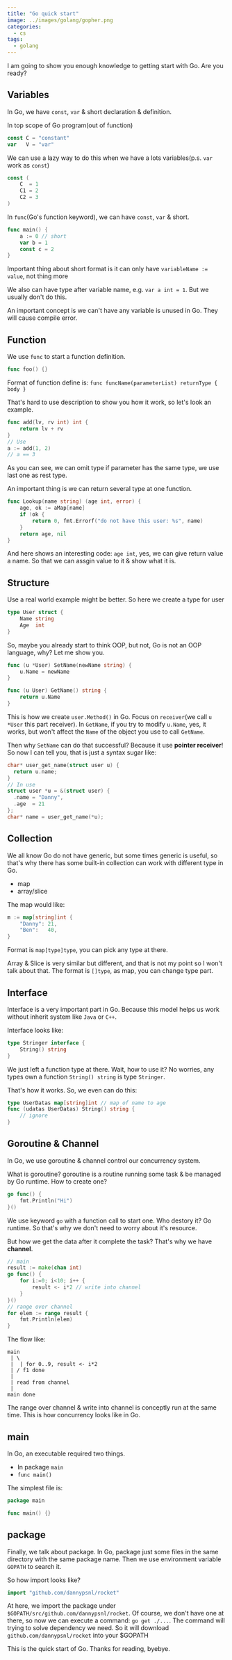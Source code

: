 ```yaml
---
title: "Go quick start"
image: ../images/golang/gopher.png
categories:
  - cs
tags:
  - golang
---
```


I am going to show you enough knowledge to getting start with Go. Are you ready?

## Variables

In Go, we have `const`, `var` & short declaration & definition.

In top scope of Go program(out of function)

```go
const C = "constant"
var   V = "var"
```

We can use a lazy way to do this when we have a lots variables(p.s. `var` work as `const`)

```go
const (
	C  = 1
	C1 = 2
	C2 = 3
)
```

In `func`(Go's function keyword), we can have `const`, `var` & short.

```go
func main() {
	a := 0 // short
	var b = 1
	const c = 2
}
```

Important thing about short format is it can only have `variableName := value`, not thing more

We also can have type after variable name, e.g. `var a int = 1`.
But we usually don't do this.

An important concept is we can't have any variable is unused in Go.
They will cause compile error.

## Function

We use `func` to start a function definition.

```go
func foo() {}
```

Format of function define is: `func funcName(parameterList) returnType { body }`

That's hard to use description to show you how it work, so let's look an example.

```go
func add(lv, rv int) int {
	return lv + rv
}
// Use
a := add(1, 2)
// a == 3
```

As you can see, we can omit type if parameter has the same type, we use last one as rest type.

An important thing is we can return several type at one function.

```go
func Lookup(name string) (age int, error) {
	age, ok := aMap[name]
	if !ok {
		return 0, fmt.Errorf("do not have this user: %s", name)
	}
	return age, nil
}
```

And here shows an interesting code: `age int`, yes, we can give return value a name.
So that we can assgin value to it & show what it is.

## Structure

Use a real world example might be better. So here we create a type for user

```go
type User struct {
	Name string
	Age  int
}
```

So, maybe you already start to think OOP, but not, Go is not an OOP language, why? Let me show you.

```go
func (u *User) SetName(newName string) {
	u.Name = newName
}

func (u User) GetName() string {
	return u.Name
}
```

This is how we create `user.Method()` in Go. Focus on `receiver`(we call `u *User` this part receiver).
In `GetName`, if you try to modify `u.Name`, yes, it works, but won't affect the `Name` of the object you use to call `GetName`.

Then why `SetName` can do that successful? Because it use **pointer receiver**! So now I can tell you, that is just a syntax sugar like:

```c
char* user_get_name(struct user u) {
  return u.name;
}
// In use
struct user *u = &(struct user) {
  .name = "Danny",
  .age  = 21
};
char* name = user_get_name(*u);
```

## Collection

We all know Go do not have generic, but some times generic is useful, so that's why there has some built-in collection can work with
different type in Go.

- map
- array/slice

The map would like:

```go
m := map[string]int {
	"Danny": 21,
	"Ben":   40,
}
```

Format is `map[type]type`, you can pick any type at there.

Array & Slice is very similar but different, and that is not my point so I won't talk about that.
The format is `[]type`, as map, you can change type part.

## Interface

Interface is a very important part in Go. Because this model helps us work without inherit system like `Java` or `C++`.

Interface looks like:

```go
type Stringer interface {
	String() string
}
```

We just left a function type at there. Wait, how to use it?
No worries, any types own a function `String() string` is type `Stringer`.

That's how it works. So, we even can do this:

```go
type UserDatas map[string]int // map of name to age
func (udatas UserDatas) String() string {
	// ignore
}
```

## Goroutine & Channel

In Go, we use goroutine & channel control our concurrency system.

What is goroutine? goroutine is a routine running some task & be managed by Go runtime.
How to create one?

```go
go func() {
	fmt.Println("Hi")
}()
```

We use keyword `go` with a function call to start one. Who destory it? Go runtime.
So that's why we don't need to worry about it's resource.

But how we get the data after it complete the task?
That's why we have **channel**.

```go
// main
result := make(chan int)
go func() {
	for i:=0; i<10; i++ {
		result <- i*2 // write into channel
	}
}()
// range over channel
for elem := range result {
	fmt.Println(elem)
}
```

The flow like:

```
main
 | \
 |  | for 0..9, result <- i*2
 | / f1 done
 |
 | read from channel
 |
main done
```

The range over channel & write into channel is conceptly run at the same time.
This is how concurrency looks like in Go.

## main

In Go, an executable required two things.

- In package `main`
- `func main()`

The simplest file is:

```go
package main

func main() {}
```

## package

Finally, we talk about package.
In Go, package just some files in the same directory with the same package name.
Then we use environment variable `GOPATH` to search it.

So how import looks like?

```go
import "github.com/dannypsnl/rocket"
```

At here, we import the package under `$GOPATH/src/github.com/dannypsnl/rocket`.
Of course, we don't have one at there, so now we can execute a command:
`go get ./...`.
The command will trying to solve dependency we need. So it will download `github.com/dannypsnl/rocket` into your \$GOPATH

This is the quick start of Go. Thanks for reading, byebye.
